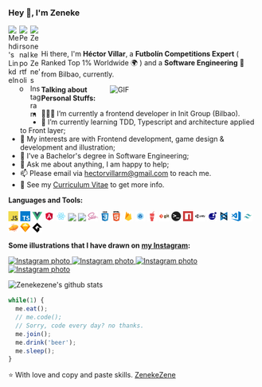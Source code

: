 ### Hey 👋, I'm Zeneke

<a href="https://www.linkedin.com/in/hectorvillarm/">
  <img align="left" alt="Mehdi's LinkdeIn" width="22px" src="https://cdn.jsdelivr.net/npm/simple-icons@v3/icons/linkedin.svg" />
</a>
<a href="https://www.hectorvillar.com">
  <img align="left" alt="Personal portfolio" width="22px" src="https://cdn.jsdelivr.net/npm/simple-icons@3.1.0/icons/googlechrome.svg" />
</a>
<a href="https://www.instagram.com/zenekezene/">
  <img align="left" alt="ZenekeZene's Instagram" width="22px" src="https://cdn.jsdelivr.net/npm/simple-icons@v3/icons/instagram.svg" />
</a>

<br />
<br />

Hi there, I'm **Héctor Villar**, a **Futbolín Competitions Expert** ( Ranked Top 1% Worldwide 🌍 ) and a **Software Engineering** 🚀 from Bilbao, currently. 

  <img align="right" alt="GIF" width="300" src="https://media.giphy.com/media/Q7SKqn3G97xpmfSOvG/giphy.gif" />

**Talking about Personal Stuffs:**

- 👨🏽‍💻 I’m currently a frontend developer in Init Group (Bilbao).
- 🌱 I’m currently learning TDD, Typescript and architecture applied to Front layer; 
- 🤔 My interests are with Frontend development, game design & development and illustration;
- 💼 I’ve a Bachelor's degree in Software Engineering;
- 💬 Ask me about anything, I am happy to help;
- 📫 Please email via hectorvillarm@gmail.com to reach me.
- 📝 See my [Curriculum Vitae](http://hectorvillar.com/Publish/CV.pdf) to get more info.


**Languages and Tools:**  

<code><img height="20" src="https://raw.githubusercontent.com/github/explore/80688e429a7d4ef2fca1e82350fe8e3517d3494d/topics/javascript/javascript.png"></code>
<code><img height="20" src="https://raw.githubusercontent.com/github/explore/80688e429a7d4ef2fca1e82350fe8e3517d3494d/topics/typescript/typescript.png"></code>
<code><img height="20" src="https://raw.githubusercontent.com/github/explore/80688e429a7d4ef2fca1e82350fe8e3517d3494d/topics/vue/vue.png"></code>
<code><img height="20" src="https://raw.githubusercontent.com/github/explore/80688e429a7d4ef2fca1e82350fe8e3517d3494d/topics/angular/angular.png"></code>
<code><img height="20" src="https://raw.githubusercontent.com/github/explore/80688e429a7d4ef2fca1e82350fe8e3517d3494d/topics/react/react.png"></code>
<code><img height="20" src="https://upload-icon.s3.us-east-2.amazonaws.com/uploads/icons/png/21133402291551942630-512.png"></code>
<code><img height="20" src="https://pixmatstudios.com/images/sample/logo/ionic.png"></code>
<code><img height="20" src="https://raw.githubusercontent.com/github/explore/80688e429a7d4ef2fca1e82350fe8e3517d3494d/topics/sass/sass.png"></code>
<code><img height="20" src="https://raw.githubusercontent.com/github/explore/80688e429a7d4ef2fca1e82350fe8e3517d3494d/topics/css/css.png"></code>
<code><img height="20" src="https://raw.githubusercontent.com/github/explore/80688e429a7d4ef2fca1e82350fe8e3517d3494d/topics/html/html.png"></code>
<code><img height="20" src="https://raw.githubusercontent.com/github/explore/80688e429a7d4ef2fca1e82350fe8e3517d3494d/topics/firebase/firebase.png"></code>
<code><img height="20" src="https://raw.githubusercontent.com/github/explore/80688e429a7d4ef2fca1e82350fe8e3517d3494d/topics/webpack/webpack.png"></code>
<code><img height="20" src="https://raw.githubusercontent.com/github/explore/80688e429a7d4ef2fca1e82350fe8e3517d3494d/topics/gulp/gulp.png"></code>
<code><img height="20" src="https://raw.githubusercontent.com/github/explore/80688e429a7d4ef2fca1e82350fe8e3517d3494d/topics/git/git.png"></code>
<code><img height="20" src="https://raw.githubusercontent.com/github/explore/80688e429a7d4ef2fca1e82350fe8e3517d3494d/topics/terminal/terminal.png"></code>
<code><img height="20" src="https://raw.githubusercontent.com/github/explore/80688e429a7d4ef2fca1e82350fe8e3517d3494d/topics/npm/npm.png"></code>
<code><img height="20" src="https://raw.githubusercontent.com/github/explore/80688e429a7d4ef2fca1e82350fe8e3517d3494d/topics/unity/unity.png"></code>
<code><img height="20" src="https://raw.githubusercontent.com/github/explore/80688e429a7d4ef2fca1e82350fe8e3517d3494d/topics/lua/lua.png"></code>
<code><img height="20" src="https://raw.githubusercontent.com/github/explore/80688e429a7d4ef2fca1e82350fe8e3517d3494d/topics/backbonejs/backbonejs.png"></code>
<code><img height="20" src="https://raw.githubusercontent.com/github/explore/80688e429a7d4ef2fca1e82350fe8e3517d3494d/topics/visual-studio-code/visual-studio-code.png"></code>
<code><img height="20" src="https://raw.githubusercontent.com/github/explore/80688e429a7d4ef2fca1e82350fe8e3517d3494d/topics/tailwind/tailwind.png"></code>
<code><img height="20" src="https://raw.githubusercontent.com/github/explore/80688e429a7d4ef2fca1e82350fe8e3517d3494d/topics/zeplin/zeplin.png"></code>
<code><img height="20" src="https://raw.githubusercontent.com/github/explore/80688e429a7d4ef2fca1e82350fe8e3517d3494d/topics/sketch/sketch.png"></code>
<code><img height="20" src="https://raw.githubusercontent.com/github/explore/80688e429a7d4ef2fca1e82350fe8e3517d3494d/topics/gamemaker/gamemaker.png"></code>


**Some illustrations that I have drawn on [my Instagram](https://instagram.com/zenekezene):**

<a href='https://www.instagram.com/p/CAtApYFCVIB/' target='_blank'>
  <img height="150" src='https://instagram.fbio2-1.fna.fbcdn.net/v/t51.2885-15/e35/101370488_1046519452412325_1645245624680042234_n.jpg?_nc_ht=instagram.fbio2-1.fna.fbcdn.net&_nc_cat=109&_nc_ohc=Di_Fr2u6vrAAX8jRbCj&oh=8f4da7d546f49a01f9a34bf9a7886050&oe=5F4DBD3E' alt='Instagram photo' />
</a>
<a href='https://www.instagram.com/p/B7DwGBPi-_4/' target='_blank'>
  <img height="150" src='https://instagram.fbio2-2.fna.fbcdn.net/v/t51.2885-15/e35/p1080x1080/82414017_1586345854839301_252668707078321734_n.jpg?_nc_ht=instagram.fbio2-2.fna.fbcdn.net&_nc_cat=101&_nc_ohc=4GiZU5qgu64AX9Vw8gP&oh=53d79c52e2b28531fb8cbabcfb5008f7&oe=5F4FD0BC' alt='Instagram photo' />
</a>
<a href='https://www.instagram.com/p/B50-DeXoacH/' target='_blank'>
  <img height="150" src='https://instagram.fbio2-2.fna.fbcdn.net/v/t51.2885-15/e35/75595283_762940700840268_451809547115594819_n.jpg?_nc_ht=instagram.fbio2-2.fna.fbcdn.net&_nc_cat=100&_nc_ohc=qIv7cRCJ9_IAX9evvEV&oh=70f1ae099b652715078c1d4e602dc2ec&oe=5F508ABC' alt='Instagram photo' />
</a>
<a href='https://www.instagram.com/p/BtjkMAtgwfu/' target='_blank'>
  <img height="150" src='https://instagram.fbio2-2.fna.fbcdn.net/v/t51.2885-15/e35/50246537_119251855830841_5415370244134001188_n.jpg?_nc_ht=instagram.fbio2-2.fna.fbcdn.net&_nc_cat=101&_nc_ohc=P_MCU4bAjOkAX_DJ2zf&oh=1240f0adeece0b8997e10258f21414a6&oe=5F4D9A49' alt='Instagram photo' />
</a>

![Zenekezene's github stats](https://github-readme-stats.vercel.app/api?username=zenekezene&show_icons=true&hide_border=true)


```js
while(1) {
  me.eat();
  // me.code();
  // Sorry, code every day? no thanks.
  me.join();
  me.drink('beer');
  me.sleep();
}
```


⭐️ With love and copy and paste skills. [ZenekeZene](https://github.com/ZenekeZene)

